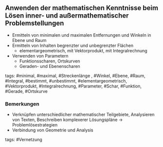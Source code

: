 ## Anwenden der mathematischen Kenntnisse beim Lösen inner- und außermathematischer Problemstellungen
- Ermitteln von minimalen und maximalen Entfernungen und Winkeln in Ebene und Raum
- Ermitteln von Inhalten begrenzter und unbegrenzter Flächen
	- elementargeometrisch, mit Vektorprodukt, mit Integralrechnung
- Verwenden von Parametern
	- Funktionsscharen, Ortskurven
	- Geraden- und Ebenenscharen

tags: #minimal, #maximal, #Streckenlänge , #Winkel, #Ebene, #Raum, #Integral, #bestimmt, #unbestimmt, #elementargeometrisch, #Vektorprodukt, #Integralrechnung, #Parameter, #Schar, #Funktion, #Gerade, #Ortskurve

### Bemerkungen
- Verknüpfen unterschiedlicher mathematischer Teilgebiete, Analysieren von Texten, Beschreiben komplexerer Lösungspläne → Problemlösestrategien
- Verbindung von Geometrie und Analysis

tags: #Vernetzung